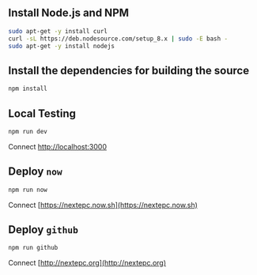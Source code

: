 ## Install Node.js and NPM

```bash
sudo apt-get -y install curl
curl -sL https://deb.nodesource.com/setup_8.x | sudo -E bash -
sudo apt-get -y install nodejs
```

## Install the dependencies for building the source

```bash
npm install
```

## Local Testing

```bash
npm run dev
```

Connect [http://localhost:3000](http://localhost:3000)


## Deploy `now` 

```bash
npm run now
```

Connect [https://nextepc.now.sh](https://nextepc.now.sh)

## Deploy `github` 

```bash
npm run github
```

Connect [http://nextepc.org](http://nextepc.org)
